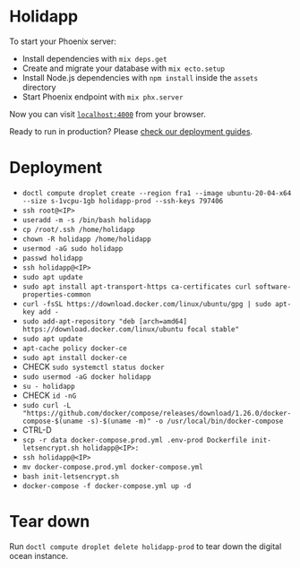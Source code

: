 # Holidapp

To start your Phoenix server:

  * Install dependencies with `mix deps.get`
  * Create and migrate your database with `mix ecto.setup`
  * Install Node.js dependencies with `npm install` inside the `assets` directory
  * Start Phoenix endpoint with `mix phx.server`

Now you can visit [`localhost:4000`](http://localhost:4000) from your browser.

Ready to run in production? Please [check our deployment guides](https://hexdocs.pm/phoenix/deployment.html).


# Deployment

- `doctl compute droplet create --region fra1 --image ubuntu-20-04-x64 --size s-1vcpu-1gb holidapp-prod --ssh-keys 797406`
- `ssh root@<IP>`
- `useradd -m -s /bin/bash holidapp`
- `cp /root/.ssh /home/holidapp`
- `chown -R holidapp /home/holidapp`
- `usermod -aG sudo holidapp`
- `passwd holidapp`
- `ssh holidapp@<IP>`
- `sudo apt update`
- `sudo apt install apt-transport-https ca-certificates curl software-properties-common`
- `curl -fsSL https://download.docker.com/linux/ubuntu/gpg | sudo apt-key add -`
- `sudo add-apt-repository "deb [arch=amd64] https://download.docker.com/linux/ubuntu focal stable"`
- `sudo apt update`
- `apt-cache policy docker-ce`
- `sudo apt install docker-ce`
-  CHECK `sudo systemctl status docker`
- `sudo usermod -aG docker holidapp`
- `su - holidapp`
-  CHECK `id -nG`
- `sudo curl -L "https://github.com/docker/compose/releases/download/1.26.0/docker-compose-$(uname -s)-$(uname -m)" -o /usr/local/bin/docker-compose`
-  CTRL-D
- `scp -r data docker-compose.prod.yml .env-prod Dockerfile init-letsencrypt.sh holidapp@<IP>:`
- `ssh holidapp@<IP>`
- `mv docker-compose.prod.yml docker-compose.yml`
- `bash init-letsencrypt.sh`
- `docker-compose -f docker-compose.yml up -d`

# Tear down

Run `doctl compute droplet delete holidapp-prod` to tear down the digital ocean instance.
